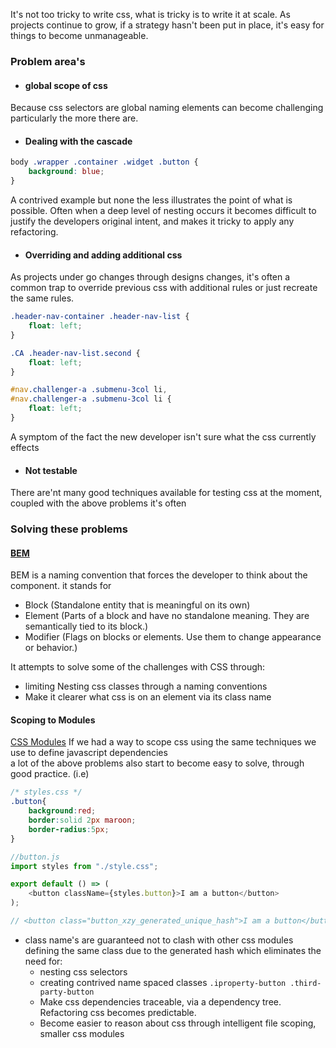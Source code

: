 It's not too tricky to write css, what is tricky is to write it at scale.
As projects continue to grow, if a strategy hasn't been put in place, it's 
easy for things to become unmanageable.

### Problem area's 
- #### global scope of css
Because css selectors are global naming elements can become challenging particularly the more there are.

- #### Dealing with the cascade
```css
body .wrapper .container .widget .button {
    background: blue;
} 
```
A contrived example but none the less illustrates the point of what is possible. Often when a deep
level of nesting occurs it becomes difficult to justify the developers original intent, and makes it tricky 
to apply any refactoring.

- #### Overriding and adding additional css
As projects under go changes through designs changes, it's often a common trap 
to override previous css with additional rules or just recreate the same rules.
 ```css
 .header-nav-container .header-nav-list {
     float: left;
 }
 
 .CA .header-nav-list.second {
     float: left;
 }
 
 #nav.challenger-a .submenu-3col li,
 #nav.challenger-a .submenu-3col li {
     float: left;
 }
 ```
 A symptom of the fact the new developer isn't sure what the css currently effects 

- #### Not testable 
There are'nt many good techniques available for testing css at the moment, 
coupled with the above problems it's often 


### Solving these problems
#### [BEM](http://getbem.com/faq/)
BEM is a naming convention that forces the developer to think about the component. it stands for
- Block (Standalone entity that is meaningful on its own)
- Element (Parts of a block and have no standalone meaning. They are semantically tied to its block.)
- Modifier (Flags on blocks or elements. Use them to change appearance or behavior.)

It attempts to solve some of the challenges with CSS through:
- limiting Nesting css classes through a naming conventions
- Make it clearer what css is on an element via its class name

#### Scoping to Modules
[CSS Modules](https://github.com/css-modules/css-modules)
If we had a way to scope css using the same techniques we use to define javascript dependencies  
a lot of the above problems also start to become easy to solve, through good practice. (i.e)
```css
/* styles.css */
.button{
    background:red;
    border:solid 2px maroon;
    border-radius:5px;
}
```

```js
//button.js
import styles from "./style.css";

export default () => (
    <button className={styles.button}>I am a button</button>
);

// <button class="button_xzy_generated_unique_hash">I am a button</button> 
```  
- class name's are guaranteed not to clash with other css modules defining the same class due to the generated hash which eliminates the need for:
    - nesting css selectors 
    - creating contrived name spaced classes `.iproperty-button .third-party-button`
    - Make css dependencies traceable, via a dependency tree. Refactoring css becomes predictable.
    - Become easier to reason about css through intelligent file scoping, smaller css modules

